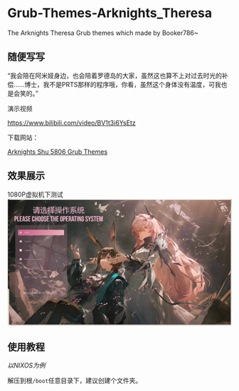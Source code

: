 # Grub-Themes-Arknights_Theresa
The Arknights Theresa Grub themes which made by Booker786~
## 随便写写

“我会陪在阿米娅身边，也会陪着罗德岛的大家，虽然这也算不上对过去时光的补偿......博士，我不是PRTS那样的程序哦，你看，虽然这个身体没有温度，可我也是会笑的。”

演示视频

https://www.bilibili.com/video/BV1t3i6YsEtz

下载网站：

[Arknights Shu 5806 Grub Themes](https://www.gnome-look.org/p/2200792)

## 效果展示

1080P虚拟机下测试
![1080P虚拟机下测试](https://github.com/Shelton786/Grub-Themes-Arknights_Theresa/blob/main/%E5%B1%95%E7%A4%BA%E5%9B%BE/Grub-Themes-Arknights_Theresa_Demo.png)

## 使用教程

*以NIXOS为例*

解压到根`/boot`任意目录下，建议创建个文件夹。

